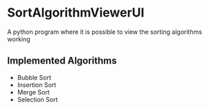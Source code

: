 # SortAlgorithmViewerUI
A python program where it is possible to view the sorting algorithms working

## Implemented Algorithms
 - Bubble Sort
 - Insertion Sort
 - Merge Sort
 - Selection Sort
